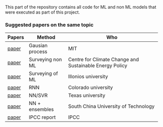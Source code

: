 This part of the repository contains all code for ML and non ML models that were executed as part of this project.



### Suggested papers on the same topic 

| Papers                                                                                                                                                             | Method            | Who                                                     |
|--------------------------------------------------------------------------------------------------------------------------------------------------------------------|-------------------|---------------------------------------------------------|
| [paper](https://core.ac.uk/download/pdf/10128665.pdf)                                                                                                                       | Gausian process   | MIT                                                     |
| [paper](https://www.sciencedirect.com/science/article/pii/S1877343513000468)                                                                                                | Surveying non ML  | Centre for Climate Change and Sustainable Energy Policy |
| [paper](https://reader.elsevier.com/reader/sd/pii/S1364032117306093?token=20A8196FF849A681699CBD97B6D0C6F48C6700A68E5A46D9D0F6941B668B8DB5DA6A880CF32089258CC70361E52B82E4) | Surveying of ML   | Illonios university                                     |
| [paper](https://asmedigitalcollection.asme.org/solarenergyengineering/article/117/3/161/440937/Building-Energy-Use-Prediction-and-System)                                   | RNN               | Colorado university                                     |
| [paper](https://www.sciencedirect.com/science/article/pii/S0378778815302735)                                                                                                | NN/SVR            | Texas university                                        |
| [paper](https://www.sciencedirect.com/science/article/pii/S0360544218302081)                                                                                                | NN + ensembles    | South China University of Technology                    |
| [paper](https://www.ipcc.ch/site/assets/uploads/2018/02/ipcc_wg3_ar5_full.pdf)                                                                                              | IPCC report       | IPCC                                                    |


